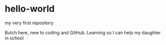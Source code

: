 # hello-world
my very first repository

Butch here, new to coding and GitHub. Learning so I can help my daughter in school

